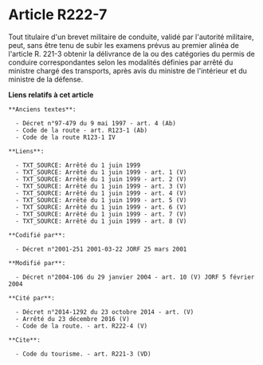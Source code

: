 # Article R222-7

Tout titulaire d'un brevet militaire de conduite, validé par l'autorité militaire, peut, sans être tenu de subir les examens
prévus au premier alinéa de l'article R. 221-3 obtenir la délivrance de la ou des catégories du permis de conduire
correspondantes selon les modalités définies par arrêté du ministre chargé des transports, après avis du ministre de
l'intérieur et du ministre de la défense.

**Liens relatifs à cet article**

	**Anciens textes**:

	  - Décret n°97-479 du 9 mai 1997 - art. 4 (Ab)
	  - Code de la route - art. R123-1 (Ab)
	  - Code de la route R123-1 IV

	**Liens**:

	  - TXT_SOURCE: Arrêté du 1 juin 1999
	  - TXT_SOURCE: Arrêté du 1 juin 1999 - art. 1 (V)
	  - TXT_SOURCE: Arrêté du 1 juin 1999 - art. 2 (V)
	  - TXT_SOURCE: Arrêté du 1 juin 1999 - art. 3 (V)
	  - TXT_SOURCE: Arrêté du 1 juin 1999 - art. 4 (V)
	  - TXT_SOURCE: Arrêté du 1 juin 1999 - art. 5 (V)
	  - TXT_SOURCE: Arrêté du 1 juin 1999 - art. 6 (V)
	  - TXT_SOURCE: Arrêté du 1 juin 1999 - art. 7 (V)
	  - TXT_SOURCE: Arrêté du 1 juin 1999 - art. 8 (V)

	**Codifié par**:

	  - Décret n°2001-251 2001-03-22 JORF 25 mars 2001

	**Modifié par**:

	  - Décret n°2004-106 du 29 janvier 2004 - art. 10 (V) JORF 5 février 2004

	**Cité par**:

	  - Décret n°2014-1292 du 23 octobre 2014 - art. (V)
	  - Arrêté du 23 décembre 2016 (V)
	  - Code de la route. - art. R222-4 (V)

	**Cite**:

	  - Code du tourisme. - art. R221-3 (VD)
